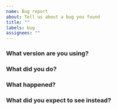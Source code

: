 ```yaml
---
name: Bug report
about: Tell us about a bug you found
title: ""
labels: bug
assignees: ""
---
```


<!-- Please answer these questions before submitting your issue. Thanks! -->

### What version are you using?

### What did you do?

### What happened?

### What did you expect to see instead?
